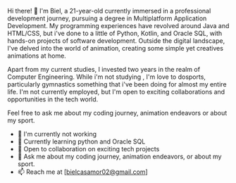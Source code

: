 
Hi there! 👋
I'm Biel, a 21-year-old currently immersed in a professional development journey, pursuing a degree in Multiplatform Application Development. My programming experiences have revolved around Java and HTML/CSS, but i've done to a little of  Python, Kotlin, and Oracle SQL, with hands-on projects of software development. Outside the digital landscape, I've delved into the world of animation, creating some simple yet creatives animations at home.

Apart from my current studies, I invested two years in the realm of Computer Engineering. While i'm not studying , I'm love to dosports, particularly gymnastics something that i've been doing for almost my entire life. I'm not currently employed, but I'm open to exciting collaborations and opportunities in the tech world.

Feel free to ask me about my coding journey, animation endeavors or about my sport. 

- 🔭 I'm currently not working
- 🌱 Currently learning python and Oracle SQL
- 👯 Open to collaboration on exciting tech projects
- 💬 Ask me about my coding journey, animation endeavors, or about my sport.
- 📫 Reach me at [bielcasamor02@gmail.com]
